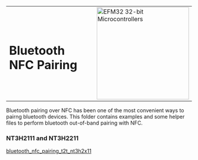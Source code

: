 <table border="0">
  <tr>
    <td align="left" valign="middle">
    <h1>Bluetooth NFC Pairing</h1>
  </td>
  <td align="left" valign="middle">
    <a href="https://www.silabs.com/products/wireless">
      <img src="http://pages.silabs.com/rs/634-SLU-379/images/WGX-transparent.png"  title="Silicon Labs Gecko and Wireless Gecko MCUs" alt="EFM32 32-bit Microcontrollers" width="250"/>
    </a>
  </td>
  </tr>
</table>

Bluetooth pairing over NFC has been one of the most convenient ways to pairng bluetooth devices. This folder contains examples and some helper files to perform bluetooth out-of-band pairing with NFC. 

### NT3H2111 and NT3H2211

[bluetooth_nfc_pairing_t2t_nt3h2x11](bluetooth_nfc_pairing_t2t_nt3h2x11)